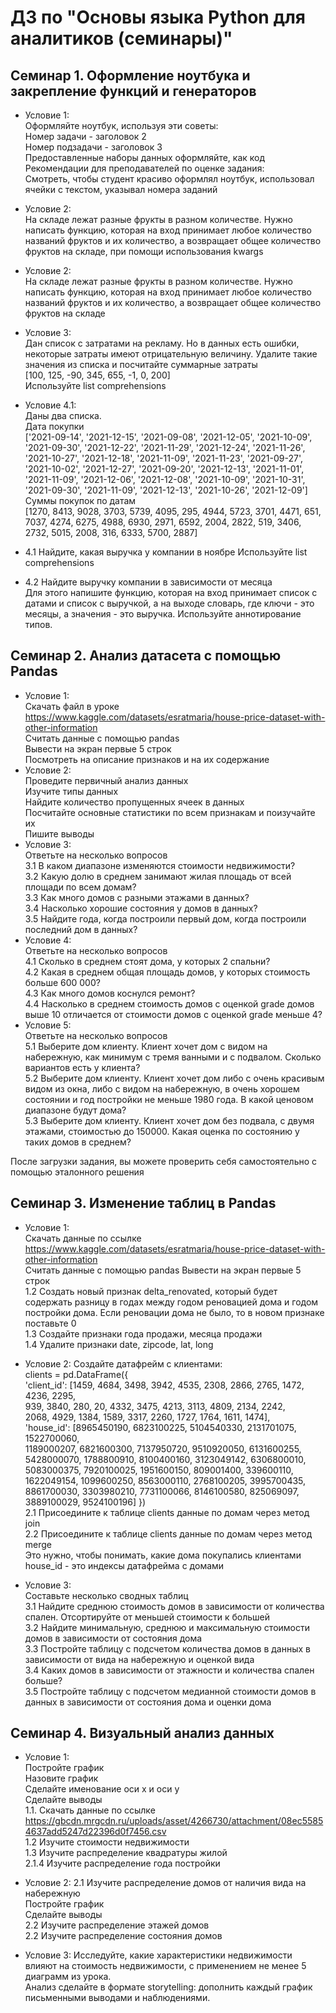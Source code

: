 # ДЗ по "Основы языка Python для аналитиков (семинары)"

## Семинар 1. Оформление ноутбука и закрепление функций и генераторов
- Условие 1:  
Оформляйте ноутбук, используя эти советы:  
Номер задачи - заголовок 2  
Номер подзадачи - заголовок 3  
Предоставленные наборы данных оформляйте, как код
Рекомендации для преподавателей по оценке задания:  
Смотреть, чтобы студент красиво оформлял ноутбук, использовал ячейки с текстом, указывал номера заданий   

- Условие 2:  
На складе лежат разные фрукты в разном количестве.
Нужно написать функцию, которая на вход принимает любое количество названий фруктов и их количество, а возвращает общее количество фруктов на складе, при помощи использования kwargs
- Условие 2:  
На складе лежат разные фрукты в разном количестве.
Нужно написать функцию, которая на вход принимает любое количество названий фруктов и их количество, а возвращает общее количество фруктов на складе
- Условие 3:  
Дан список с затратами на рекламу. Но в данных есть ошибки, некоторые затраты имеют отрицательную величину. Удалите такие значения из списка и посчитайте суммарные затраты  
[100, 125, -90, 345, 655, -1, 0, 200]  
Используйте list comprehensions   
- Условие 4.1:  
Даны два списка.  
Дата покупки  
['2021-09-14', '2021-12-15', '2021-09-08', '2021-12-05', '2021-10-09', '2021-09-30', '2021-12-22', '2021-11-29', '2021-12-24', '2021-11-26', '2021-10-27', '2021-12-18', '2021-11-09', '2021-11-23', '2021-09-27', '2021-10-02', '2021-12-27', '2021-09-20', '2021-12-13', '2021-11-01', '2021-11-09', '2021-12-06', '2021-12-08', '2021-10-09', '2021-10-31', '2021-09-30', '2021-11-09', '2021-12-13', '2021-10-26', '2021-12-09']  
Суммы покупок по датам  
[1270, 8413, 9028, 3703, 5739, 4095, 295, 4944, 5723, 3701, 4471, 651, 7037, 4274, 6275, 4988, 6930, 2971, 6592, 2004, 2822, 519, 3406, 2732, 5015, 2008, 316, 6333, 5700, 2887]  
- 4.1 Найдите, какая выручка у компании в ноябре
Используйте list comprehensions  
- 4.2 Найдите выручку компании в зависимости от месяца  
Для этого напишите функцию, которая на вход принимает список с датами и список с выручкой, а на выходе словарь, где ключи - это месяцы, а значения - это выручка.
Используйте аннотирование типов.


## Семинар 2. Анализ датасета с помощью Pandas
- Условие 1:  
Скачать файл в уроке https://www.kaggle.com/datasets/esratmaria/house-price-dataset-with-other-information  
Считать данные с помощью pandas  
Вывести на экран первые 5 строк  
Посмотреть на описание признаков и на их содержание  
- Условие 2:  
Проведите первичный анализ данных  
Изучите типы данных  
Найдите количество пропущенных ячеек в данных  
Посчитайте основные статистики по всем признакам и поизучайте их  
Пишите выводы  
- Условие 3:  
Ответьте на несколько вопросов  
3.1 В каком диапазоне изменяются стоимости недвижимости?  
3.2 Какую долю в среднем занимают жилая площадь от всей площади по всем домам?  
3.3 Как много домов с разными этажами в данных?  
3.4 Насколько хорошие состояния у домов в данных?  
3.5 Найдите года, когда построили первый дом, когда построили последний дом в данных?  
- Условие 4:  
Ответьте на несколько вопросов    
4.1 Сколько в среднем стоят дома, у которых 2 спальни?  
4.2 Какая в среднем общая площадь домов, у которых стоимость больше 600 000?  
4.3 Как много домов коснулся ремонт?  
4.4 Насколько в среднем стоимость домов с оценкой grade домов выше 10 отличается от стоимости домов с оценкой grade меньше 4?  
- Условие 5:  
Ответьте на несколько вопросов    
5.1 Выберите дом клиенту. Клиент хочет дом с видом на набережную, как минимум с тремя ванными и с подвалом. Сколько вариантов есть у клиента?  
5.2 Выберите дом клиенту. Клиент хочет дом либо с очень красивым видом из окна, либо с видом на набережную, в очень хорошем состоянии и год постройки не меньше 1980 года. В какой ценовом диапазоне будут дома?  
5.3 Выберите дом клиенту. Клиент хочет дом без подвала, с двумя этажами, стоимостью до 150000. Какая оценка по состоянию у таких домов в среднем?  

После загрузки задания, вы можете проверить себя самостоятельно с помощью эталонного решения

## Семинар 3. Изменение таблиц в Pandas

- Условие 1:  
Скачать данные по ссылке https://www.kaggle.com/datasets/esratmaria/house-price-dataset-with-other-information  
Считать данные с помощью pandas
Вывести на экран первые 5 строк  
1.2 Создать новый признак delta_renovated, который будет содержать разницу в годах между годом реновацией дома и годом постройки дома. Если реновации дома не было, то в новом признаке поставьте 0  
1.3 Создайте признаки года продажи, месяца продажи  
1.4 Удалите признаки date, zipcode, lat, long

- Условие 2:
Создайте датафрейм с клиентами:  
clients = pd.DataFrame({  
'client_id': [1459, 4684, 3498, 3942, 4535, 2308, 2866, 2765, 1472, 4236, 2295,  
939, 3840, 280, 20, 4332, 3475, 4213, 3113, 4809, 2134, 2242,  
2068, 4929, 1384, 1589, 3317, 2260, 1727, 1764, 1611, 1474],  
'house_id': [8965450190, 6823100225, 5104540330, 2131701075, 1522700060,  
1189000207, 6821600300, 7137950720, 9510920050, 6131600255,  
5428000070, 1788800910, 8100400160, 3123049142, 6306800010,  
5083000375, 7920100025, 1951600150, 809001400, 339600110,  
1622049154, 1099600250, 8563000110, 2768100205, 3995700435,  
8861700030, 3303980210, 7731100066, 8146100580, 825069097,  
3889100029, 9524100196]  })  
2.1 Присоедините к таблице clients данные по домам через метод join  
2.2 Присоедините к таблице clients данные по домам через метод merge  
Это нужно, чтобы понимать, какие дома покупались клиентами  
house_id - это индексы датафрейма с домами  
- Условие 3:  
Составьте несколько сводных таблиц  
3.1 Найдите среднюю стоимость домов в зависимости от количества спален.
Отсортируйте от меньшей стоимости к большей  
3.2 Найдите минимальную, среднюю и максимальную стоимости домов в зависимости от состояния дома  
3.3 Постройте таблицу с подсчетом количества домов в данных в зависимости от вида на набережную и оценкой вида  
3.4 Каких домов в зависимости от этажности и количества спален больше?  
3.5 Постройте таблицу с подсчетом медианной стоимости домов в данных в зависимости от состояния дома и оценки дома  

## Семинар 4. Визуальный анализ данных

- Условие 1:  
Постройте график  
Назовите график  
Сделайте именование оси x и оси y  
Сделайте выводы  
1.1. Скачать данные по ссылке https://gbcdn.mrgcdn.ru/uploads/asset/4266730/attachment/08ec55854637add5247d22396d0f7456.csv  
1.2 Изучите стоимости недвижимости  
1.3 Изучите распределение квадратуры жилой  
2.1.4 Изучите распределение года постройки  

- Условие 2:
2.1 Изучите распределение домов от наличия вида на набережную  
Постройте график  
Сделайте выводы  
2.2 Изучите распределение этажей домов  
2.2 Изучите распределение состояния домов  

- Условие 3:
Исследуйте, какие характеристики недвижимости влияют на стоимость недвижимости, с применением не менее 5 диаграмм из урока.  
Анализ сделайте в формате storytelling: дополнить каждый график письменными выводами и наблюдениями.